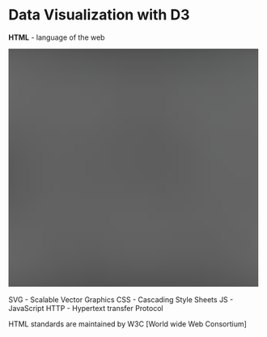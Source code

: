 # Data Visualization with D3

**HTML** - language of the web

![HTML](image.png)

SVG - Scalable Vector Graphics
CSS - Cascading Style Sheets
JS - JavaScript
HTTP - Hypertext transfer Protocol

HTML standards are maintained by W3C [World wide Web Consortium]
